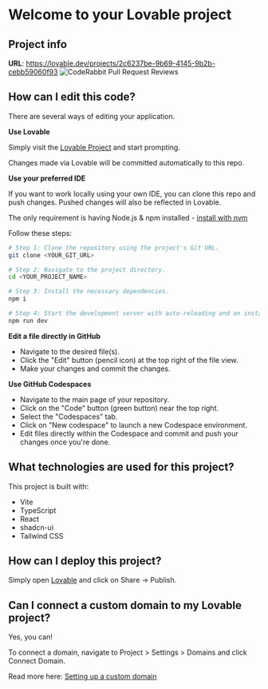 # Welcome to your Lovable project

## Project info

**URL**: https://lovable.dev/projects/2c6237be-9b69-4145-9b2b-cebb59060f93
![CodeRabbit Pull Request Reviews](https://img.shields.io/coderabbit/prs/github/LB-Segole/vocal-clarity-blueprint?utm_source=oss&utm_medium=github&utm_campaign=LB-Segole%2Fvocal-clarity-blueprint&labelColor=171717&color=FF570A&link=https%3A%2F%2Fcoderabbit.ai&label=CodeRabbit+Reviews)

## How can I edit this code?

There are several ways of editing your application.

**Use Lovable**

Simply visit the [Lovable Project](https://lovable.dev/projects/2c6237be-9b69-4145-9b2b-cebb59060f93) and start prompting.

Changes made via Lovable will be committed automatically to this repo.

**Use your preferred IDE**

If you want to work locally using your own IDE, you can clone this repo and push changes. Pushed changes will also be reflected in Lovable.

The only requirement is having Node.js & npm installed - [install with nvm](https://github.com/nvm-sh/nvm#installing-and-updating)

Follow these steps:

```sh
# Step 1: Clone the repository using the project's Git URL.
git clone <YOUR_GIT_URL>

# Step 2: Navigate to the project directory.
cd <YOUR_PROJECT_NAME>

# Step 3: Install the necessary dependencies.
npm i

# Step 4: Start the development server with auto-reloading and an instant preview.
npm run dev
```

**Edit a file directly in GitHub**

- Navigate to the desired file(s).
- Click the "Edit" button (pencil icon) at the top right of the file view.
- Make your changes and commit the changes.

**Use GitHub Codespaces**

- Navigate to the main page of your repository.
- Click on the "Code" button (green button) near the top right.
- Select the "Codespaces" tab.
- Click on "New codespace" to launch a new Codespace environment.
- Edit files directly within the Codespace and commit and push your changes once you're done.

## What technologies are used for this project?

This project is built with:

- Vite
- TypeScript
- React
- shadcn-ui
- Tailwind CSS

## How can I deploy this project?

Simply open [Lovable](https://lovable.dev/projects/2c6237be-9b69-4145-9b2b-cebb59060f93) and click on Share -> Publish.

## Can I connect a custom domain to my Lovable project?

Yes, you can!

To connect a domain, navigate to Project > Settings > Domains and click Connect Domain.

Read more here: [Setting up a custom domain](https://docs.lovable.dev/tips-tricks/custom-domain#step-by-step-guide)
